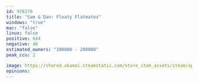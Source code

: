 ```yaml
---
id: 978270
title: "Sam & Dan: Floaty Flatmates"
windows: "true"
mac: "false"
linux: false
positive: 644
negative: 48
estimated_owners: "100000 - 200000"
peak_ccu: 2

image: https://shared.akamai.steamstatic.com/store_item_assets/steam/apps/978270/header.jpg?t=1572624746
opinions:
---
```

